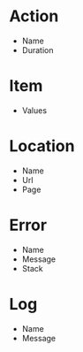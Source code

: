 # Action

- Name
- Duration

# Item

- Values

# Location

- Name
- Url
- Page

# Error

- Name
- Message
- Stack

# Log

- Name
- Message
